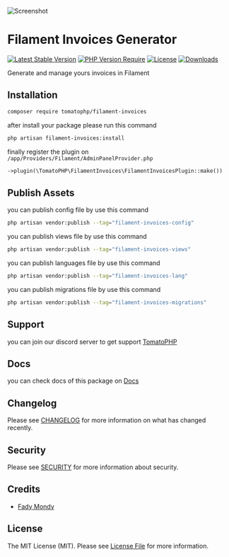 ![Screenshot](https://github.com/tomatophp/filament-invoices/blob/master/arts/3x1io-tomato-invoices.jpg)

# Filament Invoices Generator

[![Latest Stable Version](https://poser.pugx.org/tomatophp/filament-invoices/version.svg)](https://packagist.org/packages/tomatophp/filament-invoices)
[![PHP Version Require](http://poser.pugx.org/tomatophp/filament-invoices/require/php)](https://packagist.org/packages/tomatophp/filament-invoices)
[![License](https://poser.pugx.org/tomatophp/filament-invoices/license.svg)](https://packagist.org/packages/tomatophp/filament-invoices)
[![Downloads](https://poser.pugx.org/tomatophp/filament-invoices/d/total.svg)](https://packagist.org/packages/tomatophp/filament-invoices)

Generate and manage yours invoices in Filament

## Installation

```bash
composer require tomatophp/filament-invoices
```
after install your package please run this command

```bash
php artisan filament-invoices:install
```

finally register the plugin on `/app/Providers/Filament/AdminPanelProvider.php`

```php
->plugin(\TomatoPHP\FilamentInvoices\FilamentInvoicesPlugin::make())
```

## Publish Assets

you can publish config file by use this command

```bash
php artisan vendor:publish --tag="filament-invoices-config"
```

you can publish views file by use this command

```bash
php artisan vendor:publish --tag="filament-invoices-views"
```

you can publish languages file by use this command

```bash
php artisan vendor:publish --tag="filament-invoices-lang"
```

you can publish migrations file by use this command

```bash
php artisan vendor:publish --tag="filament-invoices-migrations"
```

## Support

you can join our discord server to get support [TomatoPHP](https://discord.gg/Xqmt35Uh)

## Docs

you can check docs of this package on [Docs](https://docs.tomatophp.com/plugins/laravel-package-generator)

## Changelog

Please see [CHANGELOG](CHANGELOG.md) for more information on what has changed recently.

## Security

Please see [SECURITY](SECURITY.md) for more information about security.

## Credits

- [Fady Mondy](mailto:info@3x1.io)

## License

The MIT License (MIT). Please see [License File](LICENSE.md) for more information.
